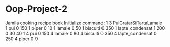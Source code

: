# Oop-Project-2
Jamila cooking recipe book
Initialize command: 1 3 PuiGratarSiTartaLamaie 1 pui 0 150 1 piper 0 10 1 lamaie 0 50 1 biscuiti 0 350 1 lapte_condensat 1 200 0 30 40 1 4 pui 0 150 4 lamaie 0 80 4 biscuiti 0 350 4 lapte_condensat 0 250 4 piper 0 9
